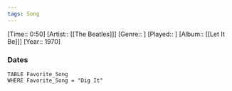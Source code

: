 ```yaml
---
tags: Song  
---
```

[Time:: 0:50]
[Artist:: [[The Beatles]]]
[Genre:: ]
[Played:: ]
[Album:: [[Let It Be]]]
[Year:: 1970]
### Dates
````dataview
TABLE Favorite_Song
WHERE Favorite_Song = "Dig It"
````
